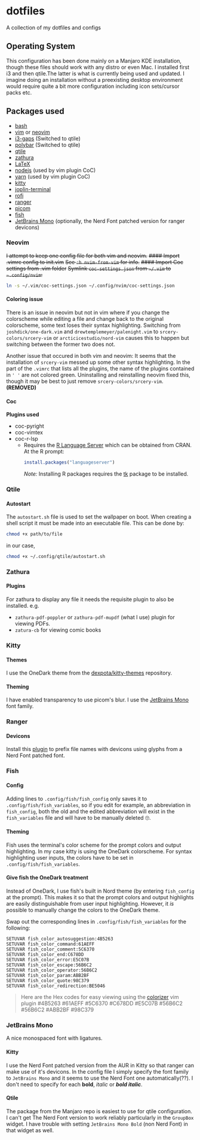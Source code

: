 # dotfiles
A collection of my dotfiles and configs

## Operating System
This configuration has been done mainly on a Manjaro KDE installation, though these files should work with any distro or even Mac. I installed first i3 and then qtile.The latter is what is currently being used and updated. I imagine doing an installation without a preexisting desktop environment would require quite a bit more configuration including icon sets/cursor packs etc.

## Packages used
- [bash](https://www.gnu.org/software/bash/)
- [vim](https://www.vim.org/) or [neovim](https://neovim.io/)
- [i3-gaps](https://github.com/Airblader/i3) (Switched to qtile)
- [polybar](https://polybar.github.io/) (Switched to qtile)
- [qtile](http://www.qtile.org/)
- [zathura](https://pwmt.org/projects/zathura/)
- [LaTeX](https://www.latex-project.org/)
- [nodejs](https://nodejs.org/en/) (used by vim plugin CoC) 
- [yarn](https://yarnpkg.com/) (used by vim plugin CoC) 
- [kitty](https://sw.kovidgoyal.net/kitty/)
- [joplin-terminal](https://joplinapp.org/terminal/)
- [rofi](https://github.com/davatorium/rofi)
- [ranger](https://github.com/ranger/ranger)
- [picom](https://github.com/yshui/picom)
- [fish](https://fishshell.com/)
- [JetBrains Mono](https://www.jetbrains.com/lp/mono/) (optionally, the Nerd Font patched version for ranger devicons)

### Neovim 
~~I attempt to keep one config file for both vim and neovim.~~
~~#### Import .vimrc config to init.vim~~
~~See `:h nvim-from-vim` for info.~~
~~#### Import Coc settings from .vim folder~~
~~Symlink `coc-settings.json` from `~/.vim` to `~.config/nvim`:~~
```bash
ln -s ~/.vim/coc-settings.json ~/.config/nvim/coc-settings.json
```
#### Coloring issue
There is an issue in neovim but not in vim where if you change the colorscheme while editing a file and change back to the original colorscheme, some text loses their syntax highlighting. Switching from `joshdick/one-dark.vim` and `drewtemplemeyer/palenight.vim` to `srcery-colors/srcery-vim` or `arcticicestudio/nord-vim` causes this to happen but switching between the former two does not. 

Another issue that occured in both vim and neovim: It seems that the installation of `srcery-vim` messed up some other syntax highlighting. In the part of the `.vimrc` that lists all the plugins, the name of the plugins contained in `' '` are not colored green. Uninstalling and reinstalling neovim fixed this, though it may be best to just remove `srcery-colors/srcery-vim`. **(REMOVED)**

#### Coc 
**Plugins used**
- coc-pyright
- coc-vimtex
- coc-r-lsp
	- Requires the [R Language Server](https://github.com/REditorSupport/languageserver) which can be obtained from CRAN. At the R prompt:
		```r
		install.packages("languageserver")
		```
		*Note:* Installing R packages requires the [tk](https://archlinux.org/packages/?name=tk) package to be installed.

### Qtile 
#### Autostart
The `autostart.sh` file is used to set the wallpaper on boot. When creating a shell
script it must be made into an executable file. This can be done by:
```bash
chmod +x path/to/file
```
in our case,
```bash
chmod +x ~/.config/qtile/autostart.sh
```

### Zathura
#### Plugins
For zathura to display any file it needs the requisite plugin to also be installed.
e.g. 
- `zathura-pdf-poppler` or `zathura-pdf-mupdf` (what I use) plugin for viewing PDFs.
- `zatura-cb` for viewing comic books

### Kitty
#### Themes
I use the OneDark theme from the [dexpota/kitty-themes](https://github.com/dexpota/kitty-themes) repository.
#### Theming
I have enabled transparency to use picom's blur. I use the [JetBrains Mono](https://www.jetbrains.com/lp/mono/) font family.

### Ranger
#### Devicons
Install this [plugin](https://github.com/alexanderjeurissen/ranger_devicons) to prefix file names with devicons using glyphs from a Nerd Font patched font.

### Fish
#### Config
Adding lines to `.config/fish/fish_config` only saves it to `.config/fish/fish_variables`, so if you edit for example, an abbreviation in `fish_config`, both the old and the edited abbreviation will exist in the `fish_variables` file and will have to be manually deleted :roll_eyes:.
#### Theming
Fish uses the terminal's color scheme for the prompt colors and output highlighting. In my case kitty is using the OneDark colorscheme.
For syntax highlighting user inputs, the colors have to be set in `.config/fish/fish_variables`.
#### Give fish the OneDark treatment
Instead of OneDark, I use fish's built in Nord theme (by entering `fish_config` at the prompt). This makes it so that the prompt colors and output highlights are easily distinguishable from user input highlighting.
However, it *is* possible to manually change the colors to the OneDark theme.

Swap out the corresponding lines in `.config/fish/fish_variables` for the following:
```config
SETUVAR fish_color_autosuggestion:4B5263
SETUVAR fish_color_command:61AEFF
SETUVAR fish_color_comment:5C6370
SETUVAR fish_color_end:C678DD
SETUVAR fish_color_error:E5C07B
SETUVAR fish_color_escape:56B6C2
SETUVAR fish_color_operator:56B6C2
SETUVAR fish_color_param:ABB2BF
SETUVAR fish_color_quote:98C379
SETUVAR fish_color_redirection:BE5046
```
> Here are the Hex codes for easy viewing using the [colorizer](https://github.com/chrisbra/Colorizer) vim plugin
> #4B5263
> #61AEFF
> #5C6370
> #C678DD
> #E5C07B
> #56B6C2
> #56B6C2
> #ABB2BF
> #98C379

### JetBrains Mono
A nice monospaced font with ligatures.
#### Kitty
I use the Nerd Font patched version from the AUR in Kitty so that ranger can make use of it's devicons. In the config file I simply specify the font family to `JetBrains Mono` and it seems to use the Nerd Font one  automatically(??). I don't need to specify for each **bold**, *italic* or ***bold italic***.
#### Qtile
The package from the Manjaro repo is easiest to use for qtile configuration.
I can't get The Nerd Font version to work reliably particularly in the `GroupBox` widget. I have trouble with setting `JetBrains Mono Bold` (non Nerd Font) in that widget as well.

